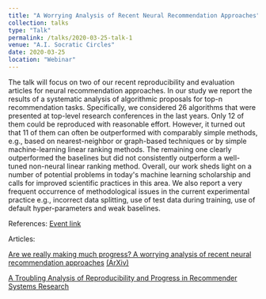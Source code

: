 ```yaml
---
title: "A Worrying Analysis of Recent Neural Recommendation Approaches"
collection: talks
type: "Talk"
permalink: /talks/2020-03-25-talk-1
venue: "A.I. Socratic Circles"
date: 2020-03-25
location: "Webinar"
---
```


The talk will focus on two of our recent reproducibility and evaluation articles for neural recommendation approaches.
In our study we report the results of a systematic analysis of algorithmic proposals for top-n recommendation tasks. Specifically, we considered 26 algorithms that were presented at top-level research conferences in the last years. Only 12 of them could be reproduced with reasonable effort. However, it turned out that 11 of them can often be outperformed with comparably simple methods, e.g., based on nearest-neighbor or graph-based techniques or by simple machine-learning linear ranking methods. The remaining one clearly outperformed the baselines but did not consistently outperform a well-tuned non-neural linear ranking method. Overall, our work sheds light on a number of potential problems in today's machine learning scholarship and calls for improved scientific practices in this area.
We also report a very frequent occurrence of methodological issues in the current experimental practice e.g., incorrect data splitting, use of test data during training, use of default hyper-parameters and weak baselines. 

References:
<a href="https://aisc.ai.science/events/2020-03-25/" target="_blank">Event link</a>

Articles:

<a href="https://dl.acm.org/doi/10.1145/3298689.3347058" target="_blank">Are we really making much progress? A worrying analysis of recent neural recommendation approaches</a> <a href="https://arxiv.org/pdf/1907.06902.pdf" target="_blank">(ArXiv)</a>

<a href="https://arxiv.org/abs/1911.07698" target="_blank">A Troubling Analysis of Reproducibility and Progress in Recommender Systems Research</a>




